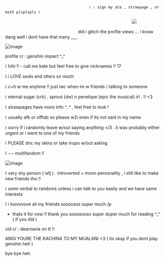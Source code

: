                                           ꒰ ☆ sign my ata , strawpage , or both plsplspls ꒱

                                      
⠀⠀⠀⠀⠀⠀⠀⠀⠀⠀⠀⠀⠀⠀⠀⠀⠀⠀⠀⠀⠀⠀⠀⠀⠀⠀⠀⠀⠀⠀⠀⠀⠀⠀⠀⠀⠀⠀⠀⠀![](https://komarev.com/ghpvc/?username=your-github-username&color=blue)

⠀⠀⠀⠀⠀⠀⠀⠀⠀⠀⠀⠀⠀⠀⠀⠀⠀⠀⠀⠀⠀⠀⠀did i glitch the profile views ... i know dang well i dont have that many ,,,,,

![image](https://github.com/user-attachments/assets/f578dc90-0ffc-4ef2-9923-d26ccff28bb2)

profile cr : genshin impact ^_^

꒰ hihi !! - call me kate but feel free to give nicknames !! ♡

꒰ i LOVE seals and otters so much

꒰ c+h w me anytime !! just iwc when im w friends / talking to someone

꒰ eternal sugar (crk) , sprout (dw) n penelope (epic the musical) irl . !! <3

꒰ strawpages have more info ^..^ , feel free to look !

꒰ usually afk or offtab so please w2i even if its not said in my name

꒰ sorry if i randomly leave w/out saying anything </3 . it was probably either urgent or i went to one of my friends

꒰ PLEASE dnc my skins or take inspo w/out asking

꒰ ⌢⌢ multifandom !!

![image](https://github.com/user-attachments/assets/bf50b4e5-5037-4e5d-985a-22ae97d1eeb3)

꒰ very shy person ( isfj ) . introverted + moon personality , i still like to make new friends tho !!

꒰ semi-verbal to randoms unless i can talk to you easily and we have same interests

꒰ i loovovove all my friends sosoosos super much /p

- thats it for now !! thank you sososooso super duper much for reading ^_^ ( if you did )

vid cr : dearnavia on tt !!

ANGI YOURE THE KACHINA TO MY MUALANI <3 ( its okay if you dont play genshin heh )


bye bye heh
<!--
**aevsria/aevsria** is a ✨ _special_ ✨ repository because its `README.md` (this file) appears on your GitHub profile.

Here are some ideas to get you started:

- 🔭 I’m currently working on ...
- 🌱 I’m currently learning ...
- 👯 I’m looking to collaborate on ...
- 🤔 I’m looking for help with ...
- 💬 Ask me about ...
- 📫 How to reach me: ...
- 😄 Pronouns: ...
- ⚡ Fun fact: ...
-->
